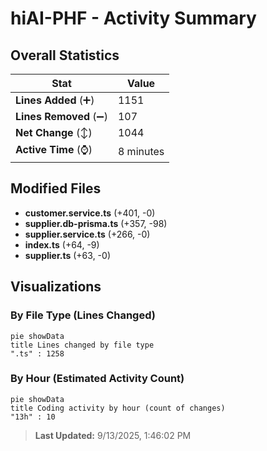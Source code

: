 # hiAI-PHF - Activity Summary 

## Overall Statistics

| Stat                   | Value                                                             |
| ---------------------- | ----------------------------------------------------------------- |
| **Lines Added** (➕)   | 1151                                          |
| **Lines Removed** (➖) | 107                                        |
| **Net Change** (↕)    | 1044                |
| **Active Time** (⌚)   | 8 minutes |


## Modified Files
- **customer.service.ts** (+401, -0)
- **supplier.db-prisma.ts** (+357, -98)
- **supplier.service.ts** (+266, -0)
- **index.ts** (+64, -9)
- **supplier.ts** (+63, -0)

## Visualizations

### By File Type (Lines Changed)

```mermaid
pie showData
title Lines changed by file type
".ts" : 1258
```

### By Hour (Estimated Activity Count)

```mermaid
pie showData
title Coding activity by hour (count of changes)
"13h" : 10
```


> **Last Updated:** 9/13/2025, 1:46:02 PM